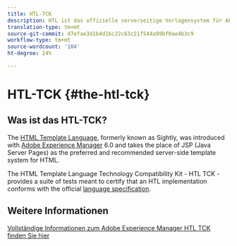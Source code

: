 ```yaml
---
title: HTL-TCK
description: HTL ist das offizielle serverseitige Vorlagensystem für AEM
translation-type: tm+mt
source-git-commit: d7efae3d1b4d1bc22c63c21f544a99bf0ae4b3c9
workflow-type: tm+mt
source-wordcount: '104'
ht-degree: 24%

---
```



# HTL-TCK {#the-htl-tck}

## Was ist das HTL-TCK?

The [HTML Template Language](overview.md), formerly known as Sightly, was introduced with [Adobe Experience Manager](http://www.adobe.com/de/solutions/web-experience-management.html) 6.0 and takes the place of JSP (Java Server Pages) as the preferred and recommended server-side template system for HTML.

The HTML Template Language Technology Compatibility Kit - HTL TCK - provides a suite of tests meant to certify that an HTL implementation conforms with the official [language specification](https://github.com/adobe/htl-spec).

## Weitere Informationen

[Vollständige Informationen zum Adobe Experience Manager HTL TCK finden Sie hier](https://github.com/adobe/htl-tck)
